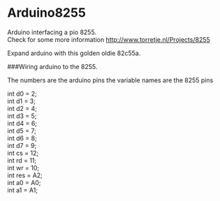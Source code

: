 Arduino8255
===========

Arduino interfacing a pio 8255.
<br/>Check for some more information http://www.torretje.nl/Projects/8255

Expand arduino with this golden oldie 82c55a.

###Wiring arduino to the 8255.

The numbers are the arduino pins the variable names are the 8255 pins

int d0 = 2;<br/>
int d1 = 3;<br/>
int d2 = 4;<br/>
int d3 = 5;<br/>
int d4 = 6;<br/>
int d5 = 7;<br/>
int d6 = 8;<br/>
int d7 = 9;<br/>
int cs = 12;<br/>
int rd = 11;<br/>
int wr = 10;<br/>
int res = A2;<br/>
int a0 = A0;<br/>
int a1 = A1;<br/>

